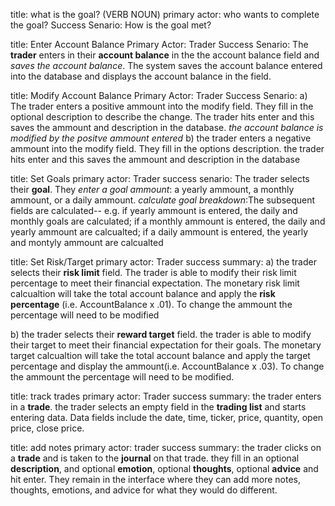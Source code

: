 title: what is the goal? (VERB NOUN)
primary actor: who wants to complete the goal?
Success Senario: How is the goal met?

title: Enter Account Balance
Primary Actor: Trader
Success Senario: The **trader** enters in their **account balance** in the the account balance field and *saves the account balance*. The system saves the account balance entered into the database and displays the account balance in the field.

title: Modify Account Balance
Primary Actor: Trader
Success Senario: 
a) The trader enters a positive ammount into the modify field. They fill in the optional description to describe the change. The trader hits enter and this saves the ammount and description in the database. *the account balance is modified by the positve ammount entered*
b) the trader enters a negative ammount into the modify field. They fill in the options description. the trader hits enter and this saves the ammount and description in the database

title: Set Goals
primary actor: Trader
success senario: The trader selects their **goal**. They *enter a goal ammount*: a yearly ammount, a monthly ammount, or a daily ammount. *calculate goal breakdown*:The subsequent fields are calculated-- e.g. if yearly ammount is entered, the daily and monthly goals are calculated; if a monthly ammount is entered, the daily and yearly ammount are calcualted; if a daily ammount is entered, the yearly and montyly ammount are calcualted

title: Set Risk/Target
primary actor: Trader
success summary: 
a) the trader selects their **risk limit** field. The trader is able to modify their risk limit percentage to meet their financial expectation. The monetary risk limit calcualtion will take the total account balance and apply the **risk percentage** (i.e. AccountBalance x .01). To change the ammount the percentage will need to be modified 

b) the trader selects their **reward target** field. the trader is able to modify their target to meet their financial expectation for their goals. The monetary target calcualtion will take the total account balance and apply the target percentage and display the ammount(i.e. AccountBalance x .03). To change the ammount the percentage will need to be modified.

title: track trades
primary actor: Trader
success summary: the trader enters in a **trade**. the trader selects an empty field in the **trading list** and starts entering data. Data fields include the date, time, ticker, price, quantity, open price, close price. 

title: add notes
primary actor: trader
success summary: the trader clicks on a **trade** and is taken to the **journal** on that trade. they fill in an optional **description**, and optional **emotion**, optional **thoughts**, optional **advice** and hit enter. They remain in the interface where they can add more notes, thoughts, emotions, and advice for what they would do different.


